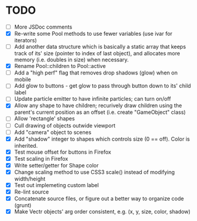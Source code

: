 # TODO

* [ ] More JSDoc comments
* [X] Re-write some Pool methods to use fewer variables (use ivar for iterators)
* [ ] Add another data structure which is basically a static array that keeps track of 
	  its' size (pointer to index of last object), and allocates more memory 
	  (i.e. doubles in size) when necessary. 
* [X] Rename Pool::children to Pool::active
* [ ] Add a "high perf" flag that removes drop shadows (glow) when on mobile
* [ ] Add glow to buttons - get glow to pass through button down to its' child label
* [ ] Update particle emitter to have infinite particles; can turn on/off
* [X] Allow any shape to have children; recurively draw children using the parent's current position
      as an offset (i.e. create "GameObject" class)
* [ ] Allow 'rectangle' shapes
* [ ] Cull drawing of objects outwide viewport
* [ ] Add "camera" object to scenes
* [X] Add "shadow" integer to shapes which controls size (0 == off). Color is inherited.
* [X] Test mouse offset for buttons in Firefox
* [X] Test <canvas> scaling in Firefox
* [X] Write setter/getter for Shape color
* [X] Change <canvas> scaling method to use CSS3 scale() instead of modifying width/height
* [X] Test out implemeting custom label
* [X] Re-lint source
* [X] Concatenate source files, or figure out a better way to organize code (grunt)
* [X] Make Vectr objects' arg order consistent, e.g. (x, y, size, color, shadow)
